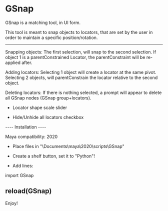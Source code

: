 # GSnap
GSnap is a matching tool, in UI form. 

This tool is meant to snap objects to locators, that are set by the user in order to maintain a specific position/rotation.


----


Snapping objects: The first selection, will snap to the second selection. If object 1 is a parentConstrained Locator, the parentConstraint will be re-applied after.

Adding locators: Selecting 1 object will create a locator at the same pivot. Selecting 2 objects, will parentConstrain the locator relative to the second object.

Deleting locators: If there is nothing selected, a prompt will appear to delete all GSnap nodes (GSnap group+locators).

+ Locator shape scale slider

+ Hide/Unhide all locators checkbox


---- Installation ----

Maya compatibility:    2020

+ Place files in "\Documents\maya\2020\scripts\GSnap"

+ Create a shelf button, set it to "Python"!

+ Add lines:


import GSnap

reload(GSnap)
-----

Enjoy!